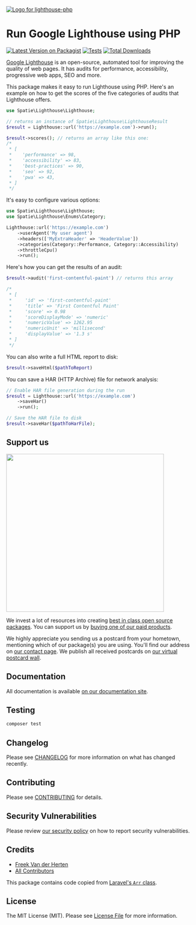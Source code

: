 <div align="left">
    <a href="https://spatie.be/open-source?utm_source=github&utm_medium=banner&utm_campaign=lighthouse-php">
      <picture>
        <source media="(prefers-color-scheme: dark)" srcset="https://spatie.be/packages/header/lighthouse-php/html/dark.webp">
        <img alt="Logo for lighthouse-php" src="https://spatie.be/packages/header/lighthouse-php/html/light.webp">
      </picture>
    </a>

<h1>Run Google Lighthouse using PHP</h1>

[![Latest Version on Packagist](https://img.shields.io/packagist/v/spatie/lighthouse-php.svg?style=flat-square)](https://packagist.org/packages/spatie/lighthouse-php)
[![Tests](https://github.com/spatie/lighthouse-php/actions/workflows/run-tests.yml/badge.svg?branch=main)](https://github.com/spatie/lighthouse-php/actions/workflows/run-tests.yml)
[![Total Downloads](https://img.shields.io/packagist/dt/spatie/lighthouse-php.svg?style=flat-square)](https://packagist.org/packages/spatie/lighthouse-php)
    
</div>

[Google Lighthouse](https://developer.chrome.com/docs/lighthouse/overview/) is an open-source, automated tool for improving the quality of web pages. It has audits for performance, accessibility, progressive web apps, SEO and more.

This package makes it easy to run Lighthouse using PHP. Here's an example on how to get the scores of the five categories of audits that Lighthouse offers.

```php
use Spatie\Lighthouse\Lighthouse;

// returns an instance of Spatie\Lighthouse\LighthouseResult
$result = Lighthouse::url('https://example.com')->run();

$result->scores(); // returns an array like this one:
/*
 * [
 *    'performance' => 98,
 *    'accessibility' => 83,
 *    'best-practices' => 90,
 *    'seo' => 92,
 *    'pwa' => 43,  
 * ]
 */
```

It's easy to configure various options:

```php
use Spatie\Lighthouse\Lighthouse;
use Spatie\Lighthouse\Enums\Category;

Lighthouse::url('https://example.com')
    ->userAgent('My user agent')
    ->headers(['MyExtraHeader' => 'HeaderValue'])
    ->categories(Category::Performance, Category::Accessibility)
    ->throttleCpu()
    ->run();
```

Here's how you can get the results of an audit:

```php
$result->audit('first-contentful-paint') // returns this array

/*
 * [
 *     'id' => 'first-contentful-paint'
 *     'title' => 'First Contentful Paint'
 *     'score' => 0.98
 *     'scoreDisplayMode' => 'numeric'
 *     'numericValue' => 1262.95
 *     'numericUnit' => 'millisecond'
 *     'displayValue' => '1.3 s'
 * ]
 */
```

You can also write a full HTML report to disk:

```php
$result->saveHtml($pathToReport)
```

You can save a HAR (HTTP Archive) file for network analysis:

```php
// Enable HAR file generation during the run
$result = Lighthouse::url('https://example.com')
    ->saveHar()
    ->run();

// Save the HAR file to disk
$result->saveHar($pathToHarFile);
```

## Support us

[<img src="https://github-ads.s3.eu-central-1.amazonaws.com/lighthouse-php.jpg?t=1" width="419px" />](https://spatie.be/github-ad-click/lighthouse-php)

We invest a lot of resources into creating [best in class open source packages](https://spatie.be/open-source). You can support us by [buying one of our paid products](https://spatie.be/open-source/support-us).

We highly appreciate you sending us a postcard from your hometown, mentioning which of our package(s) you are using. You'll find our address on [our contact page](https://spatie.be/about-us). We publish all received postcards on [our virtual postcard wall](https://spatie.be/open-source/postcards).

## Documentation

All documentation is available [on our documentation site](https://spatie.be/docs/lighthouse-php).

## Testing

```bash
composer test
```

## Changelog

Please see [CHANGELOG](CHANGELOG.md) for more information on what has changed recently.

## Contributing

Please see [CONTRIBUTING](https://github.com/spatie/.github/blob/main/CONTRIBUTING.md) for details.

## Security Vulnerabilities

Please review [our security policy](../../security/policy) on how to report security vulnerabilities.

## Credits

- [Freek Van der Herten](https://github.com/freekmurze)
- [All Contributors](../../contributors)

This package contains code copied from [Laravel's `Arr` class](https://github.com/laravel/framework/blob/9.x/src/Illuminate/Collections/Arr.php).

## License

The MIT License (MIT). Please see [License File](LICENSE.md) for more information.
